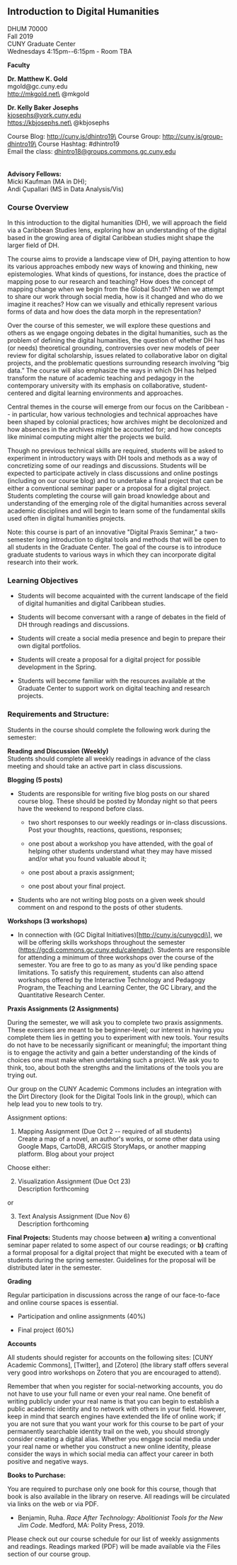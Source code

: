 Introduction to Digital Humanities
----------------------------------

DHUM 70000\
Fall 2019\
CUNY Graduate Center\
Wednesdays 4:15pm--6:15pm - Room TBA

**Faculty**

**Dr. Matthew K. Gold**\
mgold\@gc.cuny.edu\
http://mkgold.net\
\@mkgold

**Dr. Kelly Baker Josephs**\
kjosephs@york.cuny.edu\
https://kbjosephs.net\
\@kbjosephs

Course Blog: http://cuny.is/dhintro19\
Course Group: http://cuny.is/group-dhintro19\
Course Hashtag: \#dhintro19\
Email the class: dhintro18@groups.commons.gc.cuny.edu\
\
\
**Advisory Fellows:**\
Micki Kaufman (MA in DH);\
Andi Çupallari (MS in Data Analysis/Vis)

### Course Overview

In this introduction to the digital humanities (DH), we will approach the field via a Caribbean Studies lens, exploring how an understanding of the digital based in the growing area of digital Caribbean studies might shape the larger field of DH. 

The course aims to provide a landscape view of DH, paying attention to how its various approaches embody new ways of knowing and thinking, new epistemologies. What kinds of questions, for instance, does the practice of mapping pose to our research and teaching? How does the concept of mapping change when we begin from the Global South? When we attempt to share our work through social media, how is it changed and who do we imagine it reaches? How can we visually and ethically represent various forms of data and how does the data morph in the representation? 

Over the course of this semester, we will explore these questions and others as we engage ongoing debates in the digital humanities, such as the problem of defining the digital humanities, the question of whether DH has (or needs) theoretical grounding, controversies over new models of peer review for digital scholarship, issues related to collaborative labor on digital projects, and the problematic questions surrounding research involving “big data.” The course will also emphasize the ways in which DH has helped transform the nature of academic teaching and pedagogy in the contemporary university with its emphasis on collaborative, student-centered and digital learning environments and approaches.

Central themes in the course will emerge from our focus on the Caribbean -- in particular, how various technologies and technical approaches have been shaped by colonial practices; how archives might be decolonized and how absences in the archives might be accounted for; and how concepts like minimal computing might alter the projects we build.

Though no previous technical skills are required, students will be asked to experiment in introductory ways with DH tools and methods as a way of concretizing some of our readings and discussions. Students will be expected to participate actively in class discussions and online postings (including on our course blog) and to undertake a final project that can be either a conventional seminar paper or a proposal for a digital project. Students completing the course will gain broad knowledge about and understanding of the emerging role of the digital humanities across several academic disciplines and will begin to learn some of the fundamental skills used often in digital humanities projects.

Note: this course is part of an innovative "Digital Praxis Seminar," a two-semester long introduction to digital tools and methods that will be open to all students in the Graduate Center. The goal of the course is to introduce graduate students to various ways in which they can incorporate digital research into their work.

### Learning Objectives

-   Students will become acquainted with the current landscape of the field of digital humanities and digital Caribbean studies.

-   Students will become conversant with a range of debates in the field of DH through readings and discussions.

-   Students will create a social media presence and begin to prepare their own digital portfolios.

-   Students will create a proposal for a digital project for possible development in the Spring.

-   Students will become familiar with the resources available at the Graduate Center to support work on digital teaching and research projects.

### Requirements and Structure:

Students in the course should complete the following work during the semester:

**Reading and Discussion (Weekly)**\
Students should complete all weekly readings in advance of the class meeting and should take an active part in class discussions.

**Blogging (5 posts)**

-   Students are responsible for writing five blog posts on our shared course blog. These should be posted by Monday night so that peers have the weekend to respond before class.

    -   two short responses to our weekly readings or in-class discussions. Post your thoughts, reactions, questions, responses;

    -   one post about a workshop you have attended, with the goal of helping other students understand what they may have missed and/or what you found valuable about it;

    -   one post about a praxis assignment;

    -   one post about your final project.

-   Students who are not writing blog posts on a given week should comment on and respond to the posts of other students.


**Workshops (3 workshops)**

-   In connection with (GC Digital Initiatives)\[http://cuny.is/cunygcdi\], we will be offering skills workshops throughout the semester (<https://gcdi.commons.gc.cuny.edu/calendar/>). Students are responsible for attending a minimum of three workshops over the course of the semester. You are free to go to as many as you'd like pending space limitations. To satisfy this requirement, students can also attend workshops offered by the Interactive Technology and Pedagogy Program, the Teaching and Learning Center, the GC Library, and the Quantitative Research Center.

**Praxis Assignments (2 Assignments)**

During the semester, we will ask you to complete two praxis assignments. These exercises are meant to be beginner-level; our interest in having you complete them lies in getting you to experiment with new tools. Your results do not have to be necessarily significant or meaningful; the important thing is to engage the activity and gain a better understanding of the kinds of choices one must make when undertaking such a project. We ask you to think, too, about both the strengths and the limitations of the tools you are trying out.

Our group on the CUNY Academic Commons includes an integration with the Dirt Directory (look for the Digital Tools link in the group), which can help lead you to new tools to try.

Assignment options:

1.  Mapping Assignment (Due Oct 2 -- required of all students)\
    Create a map of a novel, an author's works, or some other data using Google Maps, CartoDB, ARCGIS StoryMaps, or another mapping platform. Blog about your project

Choose either:

2.  Visualization Assignment (Due Oct 23)\
Description forthcoming

or    

3.  Text Analysis Assignment (Due Nov 6)\
Description forthcoming

**Final Projects:** Students may choose between **a)** writing a conventional seminar paper related to some aspect of our course readings; or **b)** crafting a formal proposal for a digital project that might be executed with a team of students during the spring semester. Guidelines for the proposal will be distributed later in the semester.

**Grading**

Regular participation in discussions across the range of our face-to-face and online course spaces is essential.

-   Participation and online assignments (40%)

-   Final project (60%)

**Accounts**

All students should register for accounts on the following sites: [CUNY Academic Commons], [Twitter], and [Zotero] (the library staff offers several very good intro workshops on Zotero that you are encouraged to attend).

Remember that when you register for social-networking accounts, you do not have to use your full name or even your real name. One benefit of writing publicly under your real name is that you can begin to establish a public academic identity and to network with others in your field. However, keep in mind that search engines have extended the life of online work; if you are not sure that you want your work for this course to be part of your permanently searchable identity trail on the web, you should strongly consider creating a digital alias. Whether you engage social media under your real name or whether you construct a new online identity, please consider the ways in which social media can affect your career in both positive and negative ways.

**Books to Purchase:**

You are required to purchase only one book for this course, though that book is also available in the library on reserve. All readings will be circulated via links on the web or via PDF. 

-   Benjamin, Ruha. *Race After Technology: Abolitionist Tools for the New Jim Code*. Medford, MA: Polity Press, 2019. 

Please check out our course schedule for our list of weekly assignments and readings. Readings marked (PDF) will be made available via the Files section of our course group.
